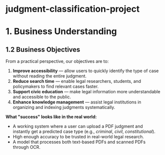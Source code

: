 # judgment-classification-project

# 1. Business Understanding

## 1.2 Business Objectives

From a practical perspective, our objectives are to:

1. **Improve accessibility** — allow users to quickly identify the type of case without reading the entire judgment.
2. **Reduce search time** — enable legal researchers, students, and policymakers to find relevant cases faster.
3. **Support civic education** — make legal information more understandable and accessible to the public.
4. **Enhance knowledge management** — assist legal institutions in organizing and indexing judgments systematically.

**What "success" looks like in the real world:**

- A working system where a user can upload a PDF judgment and instantly get a predicted case type (e.g., _criminal_, _civil_, _constitutional_).
- High enough accuracy to be trusted in real-world legal research.
- A model that processes both text-based PDFs and scanned PDFs through OCR.
